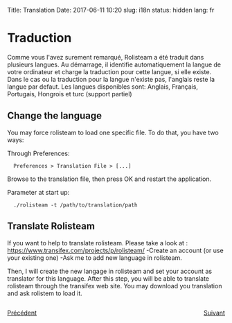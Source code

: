 Title: Translation
Date: 2017-06-11 10:20
slug: i18n
status: hidden
lang: fr



Traduction
==========

Comme vous l\'avez surement remarqué, Rolisteam a été traduit dans
plusieurs langues. Au démarrage, il identifie automatiquement la langue
de votre ordinateur et charge la traduction pour cette langue, si elle
existe. Dans le cas ou la traduction pour la langue n\'existe pas,
l\'anglais reste la langue par defaut. Les langues disponibles sont:
Anglais, Français, Portugais, Hongrois et turc (support partiel)

Change the language
-------------------

You may force rolisteam to load one specific file. To do that, you have
two ways:

Through Preferences:

`  Preferences > Translation File > [...] `

Browse to the translation file, then press OK and restart the
application.

Parameter at start up:

`  ./rolisteam -t /path/to/translation/path`

Translate Rolisteam
-------------------

If you want to help to translate rolisteam. Please take a look at :
<https://www.transifex.com/projects/p/rolisteam/> -Create an account (or
use your existing one) -Ask me to add new language in rolisteam.

Then, I will create the new langage in rolisteam and set your account as
translator for this language. After this step, you will be able to
translate rolisteam through the transifex web site. You may download you
translation and ask rolistem to load it.

<p style="text-align: left; width:49%; display: inline-block;"><a href="/fr/look.html">Précédent</a></p>
<p style="text-align: right; width:50%;  display: inline-block;"><a href="/fr/contactus.html">Suivant</a></p>
